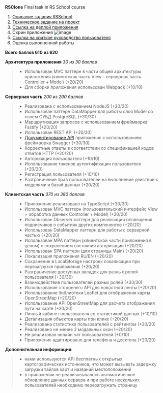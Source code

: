 **RSClone**
Final task in RS School course

1. [Описание задания RSSchool](https://github.com/rolling-scopes-school/tasks/blob/master/tasks/rsclone/rsclone.md)
2. [Техническое задание на проект](https://docs.google.com/document/d/1X7KjbMAySo-2MtZcUlY34K26zlDTTz8s/edit)
3. [Ссылка на деплой приложения](http://185.68.21.238/)
4. Скрин приложения 
![image](https://user-images.githubusercontent.com/84644126/188497860-9fe74e61-1fab-4749-9dc7-55e8d58fe15f.png)
5. [Ссылка на краткое руководство пользователя](https://docs.google.com/document/d/1JGpgBkjTRz8dxuO5OTWmFhFkemsOO6os/edit?usp=sharing&ouid=101486332645382941882&rtpof=true&sd=true)
6. Оценка выполненной работы

**Всего баллов 610 из 620**

**Архитектура приложения** *30 из 30 баллов*
> - Использован MVC паттерн в части общей архитектуры приложения (клиентская часть View - серверная часть Controller + Model) (+20/20)
> - Для сборки приложения использован Webpack (+10/10)

**Серверная часть** *200 из 200 баллов*
> - Реализована с использованием NodeJS (+20/20)
> - Использован паттерн DataMapper для работы слоя Model со слоем СУБД PostgreSQL (+30/30)
> - Маршрутизация запросов с использованием фреймворка Fastify (+20/20)
> - Использован REST API (+20/20)
> - [Документирование API](http://185.68.21.238:3000/documentation) приложения с использованием фреймворка Swagger (+30/30)
> - Корректные ответы в соответствии со спецификацией кодов ответов HTTP (+20/20)
> - Авторизация пользователя (+10/10)
> - Использование токенов аутентификации пользователя (+20/20)
> - Регистрация пользователя (+10/10)
> - Разграничение прав пользователей на выполнение действий с моделями и базой данных (+20/20)

**Клиентская часть** *370 из 380 баллов*
> - Приложение реализовано на TypeScript (+30/30)
> - Использован MVC паттерн (пользовательский интерфейс View + обработка данных Controller + Model) (+20/20)
> - Использован Observer паттерн для реализации оповещения подписчиков о событиях других компонентов (+20/20)
> - Использован DataMapper паттерн для работы с серверной частью (+20/20)
> - Использован MPA паттерн (клиентской части приложения в целом) с сохранением состояния авторизации (+20/20)
> - Использован SPA паттерн (для страницы Main) (+20/20)
> - Локализация приложения RU/EN (+20/20)
> - Сохранение в LocalStorage настроек локализации при перезагрузке приложения (+20/20)
> - Разграничение доступных вкладок для разных ролей пользователя (+30/30)
> - Взаимодействие пользователей разных ролей (+30/30)
> - Использование стороннего API для новостной ленты (+20/20)
> - Использование библиотеки Leaflet для отображения карты OpenStreetMap (+20/20)
> - Использование API OpenStreetMap для расчета отображения пути на карте (+20/20)
> - Личный кабинет пользователя со статистикой данных (+10/10)
> - Детализация объектов карты при клике (+20/20)
> - Реализована статистика пользователей с рейтингом (+20/20)
> - Реализовано не менее 2 модальных окон (+20/20)
> - Не реализован онлайн чат пользователей (+0/10)
> - Приложение адаптировано для телефона и десктопа (+20/20)

**Дополнительная информация:**
> - нами используются API бесплатных открытых картографических источников, что может вызывать задержку загрузки тайлов карт и названий местоположений
> - в приложении не реализовывалось автоматическое обновление данных сервера и при работе нескольких пользователей необходимо перезагружать страницу
